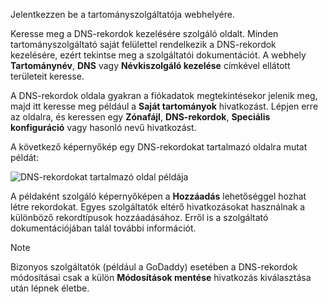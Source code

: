 Jelentkezzen be a tartományszolgáltatója webhelyére.

Keresse meg a DNS-rekordok kezelésére szolgáló oldalt. Minden tartományszolgáltató saját felülettel rendelkezik a DNS-rekordok kezelésére, ezért tekintse meg a szolgáltatói dokumentációt. A webhely **Tartománynév**, **DNS** vagy **Névkiszolgáló kezelése** címkével ellátott területeit keresse. 

A DNS-rekordok oldala gyakran a fiókadatok megtekintésekor jelenik meg, majd itt keresse meg például a **Saját tartományok** hivatkozást. Lépjen erre az oldalra, és keressen egy **Zónafájl**, **DNS-rekordok**, **Speciális konfiguráció** vagy hasonló nevű hivatkozást.

A következő képernyőkép egy DNS-rekordokat tartalmazó oldalra mutat példát:

![DNS-rekordokat tartalmazó oldal példája](./media/app-service-web-access-dns-records-no-h/example-record-ui.png)

A példaként szolgáló képernyőképen a **Hozzáadás** lehetőséggel hozhat létre rekordokat. Egyes szolgáltatók eltérő hivatkozásokat használnak a különböző rekordtípusok hozzáadásához. Erről is a szolgáltató dokumentációjában talál további információt.

> [!NOTE]
> Bizonyos szolgáltatók (például a GoDaddy) esetében a DNS-rekordok módosításai csak a külön **Módosítások mentése** hivatkozás kiválasztása után lépnek életbe. 
